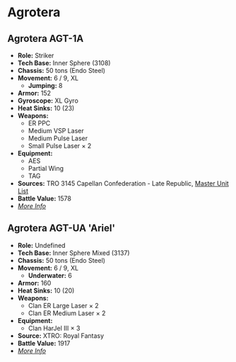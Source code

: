 # Agrotera
## Agrotera AGT-1A
- **Role:** Striker
- **Tech Base:** Inner Sphere (3108)
- **Chassis:** 50 tons (Endo Steel)
- **Movement:** 6 / 9, XL
  - **Jumping:** 8
- **Armor:** 152
- **Gyroscope:** XL Gyro
- **Heat Sinks:** 10 (23)
- **Weapons:**
  - ER PPC
  - Medium VSP Laser
  - Medium Pulse Laser
  - Small Pulse Laser × 2
- **Equipment:**
  - AES
  - Partial Wing
  - TAG
- **Sources:** TRO 3145 Capellan Confederation - Late Republic, [Master Unit List](http://masterunitlist.info/Unit/Details/6459/agrotera-agt-1a)
- **Battle Value:** 1578
- [*More Info*](agrotera/agrotera_agt-1a.md)

## Agrotera AGT-UA 'Ariel'
- **Role:** Undefined
- **Tech Base:** Inner Sphere Mixed (3137)
- **Chassis:** 50 tons (Endo Steel)
- **Movement:** 6 / 9, XL
  - **Underwater:** 6
- **Armor:** 160
- **Heat Sinks:** 10 (20)
- **Weapons:**
  - Clan ER Large Laser × 2
  - Clan ER Medium Laser × 2
- **Equipment:**
  - Clan HarJel III × 3
- **Source:** XTRO: Royal Fantasy
- **Battle Value:** 1917
- [*More Info*](agrotera/agrotera_agt-ua_'ariel'.md)

